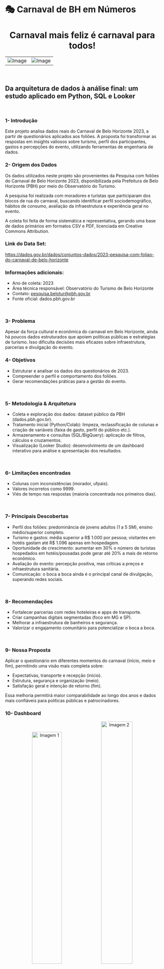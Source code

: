 # 🎭 Carnaval de BH em Números

<h1 align="center">Carnaval mais feliz é carnaval para todos!</h1>

| | |
|----------|----------|
| ![Image](https://github.com/user-attachments/assets/b16b4f06-2879-4a74-8fd5-7aa00740e021) | ![Image](https://github.com/user-attachments/assets/d18a6630-160c-467b-b2a6-d10f0840353c) |

<br>

## Da arquitetura de dados à análise final: um estudo aplicado em Python, SQL e Looker
<br>

### **1- Introdução**
Este projeto analisa dados reais do Carnaval de Belo Horizonte 2023, a partir de questionários aplicados aos foliões. A proposta foi transformar as respostas em insights valiosos sobre turismo, perfil dos participantes, gastos e percepções do evento, utilizando ferramentas de engenharia de dados.
<br>

### **2- Origem dos Dados**
Os dados utilizados neste projeto são provenientes da Pesquisa com foliões do Carnaval de Belo Horizonte 2023, disponibilizada pela Prefeitura de Belo Horizonte (PBH) por meio do Observatório do Turismo.

A pesquisa foi realizada com moradores e turistas que participaram dos blocos de rua do carnaval, buscando identificar perfil sociodemográfico, hábitos de consumo, avaliação da infraestrutura e experiência geral no evento.

A coleta foi feita de forma sistemática e representativa, gerando uma base de dados primários em formatos CSV e PDF, licenciada em Creative Commons Attribution.
<br>

### Link do Data Set:
https://dados.gov.br/dados/conjuntos-dados/2023-pesquisa-com-foliao-do-carnaval-de-belo-horizonte

### Informações adicionais:
- Ano de coleta: 2023  
- Área técnica responsável: Observatório do Turismo de Belo Horizonte  
- Contato: pesquisa.belotur@pbh.gov.br  
- Fonte oficial: dados.pbh.gov.br
<br>

### **3- Problema**
Apesar da força cultural e econômica do carnaval em Belo Horizonte, ainda há poucos dados estruturados que apoiem políticas públicas e estratégias de turismo. Isso dificulta decisões mais eficazes sobre infraestrutura, parcerias e divulgação do evento.
<br>

### **4- Objetivos**
- Estruturar e analisar os dados dos questionários de 2023.  
- Compreender o perfil e comportamento dos foliões.  
- Gerar recomendações práticas para a gestão do evento.  
<br>

### **5- Metodologia & Arquitetura**
- Coleta e exploração dos dados: dataset público da PBH (dados.pbh.gov.br).  
- Tratamento inicial (Python/Colab): limpeza, reclassificação de colunas e criação de variáveis (faixa de gasto, perfil do público etc.).  
- Armazenamento e consultas (SQL/BigQuery): aplicação de filtros, cálculos e cruzamentos.  
- Visualização (Looker Studio): desenvolvimento de um dashboard interativo para análise e apresentação dos resultados.  
<br>

### **6- Limitações encontradas**
- Colunas com inconsistências (morador, ufpais).  
- Valores incorretos como 9999.  
- Viés de tempo nas respostas (maioria concentrada nos primeiros dias).  
<br>

### **7- Principais Descobertas**
- Perfil dos foliões: predominância de jovens adultos (1 a 5 SM), ensino médio/superior completo.  
- Turismo e gastos: média superior a R$ 1.000 por pessoa; visitantes em hotéis gastam até R$ 1.096 apenas em hospedagem.  
- Oportunidade de crescimento: aumentar em 30% o número de turistas hospedados em hotéis/pousadas pode gerar até 20% a mais de retorno econômico.  
- Avaliação do evento: percepção positiva, mas críticas a preços e infraestrutura sanitária.  
- Comunicação: o boca a boca ainda é o principal canal de divulgação, superando redes sociais.  
<br>

### **8- Recomendações**
- Fortalecer parcerias com redes hoteleiras e apps de transporte.  
- Criar campanhas digitais segmentadas (foco em MG e SP).  
- Melhorar a infraestrutura de banheiros e segurança.  
- Valorizar o engajamento comunitário para potencializar o boca a boca.  
<br>

### **9- Nossa Proposta**
Aplicar o questionário em diferentes momentos do carnaval (início, meio e fim), permitindo uma visão mais completa sobre:

- Expectativas, transporte e recepção (início).  
- Estrutura, segurança e organização (meio).  
- Satisfação geral e intenção de retorno (fim).  

Essa melhoria permitirá maior comparabilidade ao longo dos anos e dados mais confiáveis para políticas públicas e patrocinadores.
<br>

### **10- Dashboard**
<p align="center">
  <img src="https://github.com/user-attachments/assets/a81cdca6-84ad-4b97-a953-69ce1dc0f546" alt="Imagem 1" width="44%">
  <img src="https://github.com/user-attachments/assets/077f854a-1a37-433f-a962-0875b7835ccb" alt="Imagem 2" width="45%">
</p>

<br>

#### **👉 Acesse aqui o Dashboard Carnaval BH**
https://lookerstudio.google.com/reporting/43b29738-5b3d-4c45-b844-e62506586e76/page/mTNaF/edit

<br>

# **Equipe**
<p align="center">
  <img width="924" height="659" alt="Image" src="https://github.com/user-attachments/assets/8fc210f1-fcd0-47a4-a1e9-698e48ba7253" />
</p>

<br><br><br>

## 📢 Nota de Transparência
Este conteúdo foi revisado e complementado com o auxílio de ferramentas de inteligência artificial, incluindo Microsoft Copilot, ChatGPT e Gemini, com supervisão humana.

### 1. Tipo de Assistência da IA exclusivamente nos conteúdos **complementares** *(não diretamente relacionados ao foco principal do projeto)*: Dados adicionais, Notebook Colab, PowerPoint e Nota de Transparência.

**✅ Revisão:** Conteúdo originalmente humano, revisado por IA para correção gramatical, clareza ou estilo.  
**✅ Adaptação:** Sugestões da IA para adequação do projeto.  
**✅ Complementação:** IA utilizada para dicas de limpeza no banco de dados, exemplos e tipos de visualização ao conteúdo original.

### **2. Data e Ferramenta Utilizada**
Ferramentas: Microsoft Copilot, ChatGPT e Gemini  
Data de uso: vide 📁 https://github.com/cardoso20191//Grupo7_ProjetoFinal/commits/main/

### **✅ 4. Responsabilidade**
A responsabilidade final pelo conteúdo, incluindo sua veracidade, adequação e uso, é dos autores que supervisionaram o processo.

Vide 📁 forks

### Referência completa:
GOOGLE. Análise de notebook Colab e geração de prompts e referências bibliográficas. Ferramenta de IA Gemini. 2025. Inteligência Artificial. Disponível em: https://g.co/gemini/share/1628bf445bc2180c. Acesso em: 5 out. 2025.
